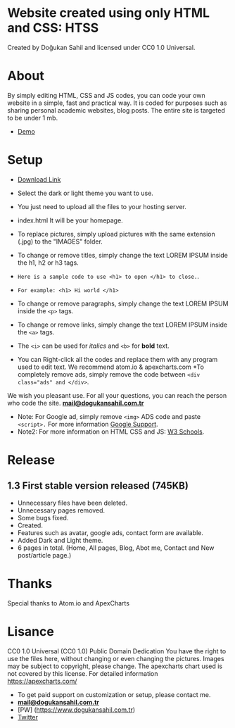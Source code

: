 # Website created using only HTML and CSS: HTSS
Created by Doğukan Sahil and licensed under CC0 1.0 Universal.
# About
By simply editing HTML, CSS and JS codes, you can code your own website in a simple, fast and practical way.
It is coded for purposes such as sharing personal academic websites, blog posts.
The entire site is targeted to be under 1 mb.
* [Demo](https://kymb.000webhostapp.com/)

# Setup
* [Download Link](https://github.com/dogukansahil/BasicHtmlPro/releases)
* Select the dark or light theme you want to use.
* You just need to upload all the files to your hosting server.
* index.html It will be your homepage.
* To replace pictures, simply upload pictures with the same extension (.jpg) to the "IMAGES" folder.
* To change or remove titles, simply change the text LOREM IPSUM inside the h1, h2 or h3 tags.
* `Here is a sample code to use <h1> to open </h1> to close.`.
* `For example: <h1> Hi world </h1>`
* To change or remove paragraphs, simply change the text LOREM IPSUM inside the `<p>` tags.
* To change or remove links, simply change the text LOREM IPSUM inside the `<a>` tags.
* The `<i>` can be used for _italics_ and `<b>` for **bold** text.

* You can Right-click all the codes and replace them with any program used to edit text.
We recommend atom.io & apexcharts.com
*To completely remove ads, simply remove the code between `<div class="ads" and </div>`.

We wish you pleasant use. For all your questions, you can reach the person who code the site. **mail@dogukansahil.com.tr**

* Note: For Google ad, simply remove `<img>` ADS code and paste `<script>.`
For more information [Google Support](https://support.google.com/adsense/answer/7584263?hl=en).
* Note2: For more information on HTML CSS and JS: [W3 Schools](https://www.w3schools.com/TAgs/default.asp).
# Release
## 1.3 First stable version released (745KB)
* Unnecessary files have been deleted.
* Unnecessary pages removed.
* Some bugs fixed.
* Created.
* Features such as avatar, google ads, contact form are available.
* Added Dark and Light theme.
* 6 pages in total. (Home, All pages, Blog, Abot me, Contact and New post/article page.)

# Thanks
Special thanks to Atom.io and ApexCharts
# Lisance
CC0 1.0 Universal (CC0 1.0)
Public Domain Dedication
You have the right to use the files here, without changing or even changing the pictures.
Images may be subject to copyright, please change.
The apexcharts chart used is not covered by this license. For detailed information https://apexcharts.com/ 

* To get paid support on customization or setup, please contact me.
* **mail@dogukansahil.com.tr**
* [PW] (https://www.dogukansahil.com.tr)
* [Twitter](https://www.twitter.com/dogukansahil)
